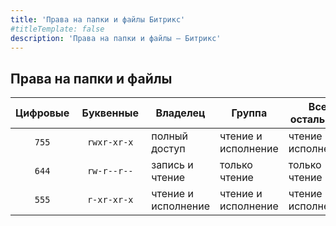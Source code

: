 ```yaml
---
title: 'Права на папки и файлы Битрикс'
#titleTemplate: false
description: 'Права на папки и файлы — Битрикс'
---
```


## Права на папки и файлы

| Цифровые | &nbsp;Буквенные&nbsp; | Владелец           | Группа | Все остальные |
|:--------:|:---------------:|--------------------| --- | --- |
|  `755`   |   `rwxr-xr-x`   | полный доступ      | чтение и исполнение | чтение и исполнение |
|  `644`   |   `rw-r--r--`   | запись и чтение    | только чтение | только чтение |
|  `555`   |   `r-xr-xr-x`   | чтение и исполнение | чтение и исполнение | чтение и исполнение |


